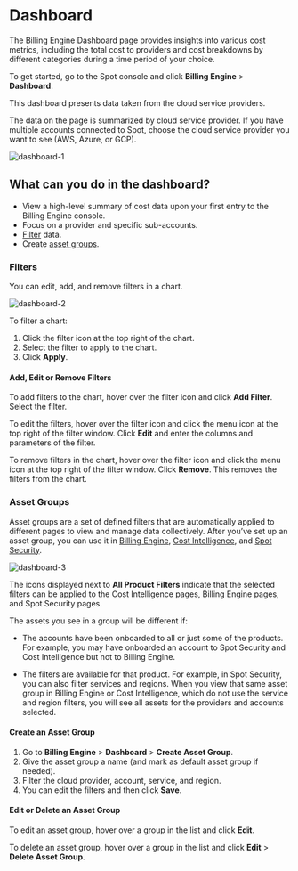 <meta name="robots" content="noindex">

# Dashboard

The Billing Engine Dashboard page provides insights into various cost metrics, including the total cost to providers and cost breakdowns by different categories during a time period of your choice.

To get started, go to the Spot console and click **Billing Engine** > **Dashboard**.

This dashboard presents data taken from the cloud service providers.

The data on the page is summarized by cloud service provider. If you have multiple accounts connected to Spot, choose the cloud service provider you want to see (AWS, Azure, or GCP).

![dashboard-1](https://github.com/user-attachments/assets/c8ac1f2e-a1cf-40f8-b677-1090c2541821)
 
## What can you do in the dashboard?
* View a high-level summary of cost data upon your first entry to the Billing Engine console. 
* Focus on a provider and specific sub-accounts.
* [Filter](billing-engine/tutorials/dashboard/?id=filters) data.
* Create [asset groups](billing-engine/tutorials/dashboard/?id=asset-groups).

### Filters 

You can edit, add, and remove filters in a chart. 

![dashboard-2](https://github.com/user-attachments/assets/fb93341d-e9a0-4159-9fb9-4f36170891a0)

To filter a chart: 

1. Click the filter icon at the top right of the chart.
2. Select the filter to apply to the chart. 
3. Click **Apply**.  

#### Add, Edit or Remove Filters

To add filters to the chart, hover over the filter icon and click **Add Filter**. Select the filter.  

To edit the filters, hover over the filter icon and click the menu icon at the top right of the filter window.  Click **Edit** and enter the columns and parameters of the filter. 

To remove filters in the chart, hover over the filter icon and click the menu icon at the top right of the filter window.  Click **Remove**. This removes the filters from the chart. 

### Asset Groups

Asset groups are a set of defined filters that are automatically applied to different pages to view and manage data collectively. After you’ve set up an asset group, you can use it in [Billing Engine](https://docs.spot.io/billing-engine/), [Cost Intelligence](https://docs.spot.io/cost-intelligence/), and [Spot Security](https://docs.spot.io/spot-security/).

![dashboard-3](https://github.com/user-attachments/assets/e4b39816-0337-4e9b-b798-de7c3308eea4)

The icons displayed next to **All Product Filters** indicate that the selected filters can be applied to the Cost Intelligence pages, Billing Engine pages, and Spot Security pages.

The assets you see in a group will be different if:

* The accounts have been onboarded to all or just some of the products. For example, you may have onboarded an account to Spot Security and Cost Intelligence but not to Billing Engine.

* The filters are available for that product. For example, in Spot Security, you can also filter services and regions. When you view that same asset group in Billing Engine or Cost Intelligence, which do not use the service and region filters, you will see all assets for the providers and accounts selected.

#### Create an Asset Group

1. Go to **Billing Engine** > **Dashboard** > **Create Asset Group**.
2. Give the asset group a name (and mark as default asset group if needed).
3. Filter the cloud provider, account, service, and region.
4. You can edit the filters and then click **Save**.

#### Edit or Delete an Asset Group

To edit an asset group, hover over a group in the list and click **Edit**.

To delete an asset group, hover over a group in the list and click **Edit** > **Delete Asset Group**.

